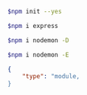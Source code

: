 ````bash
$npm init --yes
````

````bash
$npm i express
````

````bash
$npm i nodemon -D
````

````bash
$npm i nodemon -E
````

```json
{
    "type": "module,
}
```
